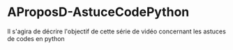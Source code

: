 # AProposD-AstuceCodePython
Il s'agira de décrire l'objectif de cette série de vidéo concernant les astuces de codes en python 
